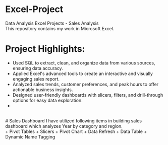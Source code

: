 # Excel-Project
Data Analysis Excel Projects - Sales Analysis 
<br>
This repository contains my work in Microsoft Excel.
<br>

# Project Highlights:

- Used SQL to extract, clean, and organize data from various sources, ensuring data accuracy.
- Applied Excel's advanced tools to create an interactive and visually engaging sales report.
- Analyzed sales trends, customer preferences, and peak hours to offer actionable business insights.
- Designed user-friendly dashboards with slicers, filters, and drill-through options for easy data exploration.
- 
<br>
# Sales Dashboard
I have utilized following items in building sales dashboard which analyzes Year by category and region.
<br>
+ Pivot Tables
+ Slicers
+ Pivot Chart
+ Data Refresh
+ Data Table
+ Dynamic Name Tagging


